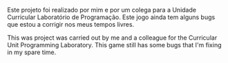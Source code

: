 Este projeto foi realizado por mim e por um colega para a Unidade Curricular Laboratório de Programação. Este jogo ainda tem alguns bugs que estou a corrigir nos meus tempos livres.

This was project was carried out by me and a colleague for the Curricular Unit Programming Laboratory. This game still has some bugs that I'm fixing in my spare time.
